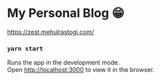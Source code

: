 # My Personal Blog 😁

https://zest.mehulrastogi.com/

### `yarn start`

Runs the app in the development mode.\
Open [http://localhost:3000](http://localhost:3000) to view it in the browser.
